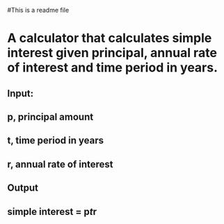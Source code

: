#This is a readme file
#    A calculator that calculates simple interest given principal, annual rate of interest and time period in years.
##    Input:
##       p, principal amount
##       t, time period in years
##       r, annual rate of interest
##    Output
##       simple interest = p*t*r
